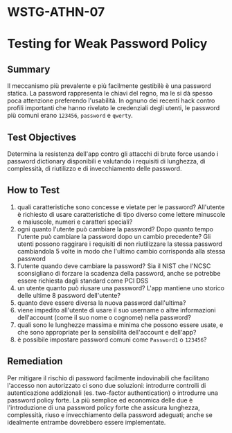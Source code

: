 # WSTG-ATHN-07

# Testing for Weak Password Policy

## Summary

Il meccanismo più prevalente e più facilmente gestibilè è una password statica.
La password rappresenta le chiavi del regno, ma le si dà spesso poca attenzione preferendo l'usabilità.
In ognuno dei recenti hack contro profili importanti che hanno rivelato le credenziali degli utenti, le password più comuni erano `123456`, `password` e `qwerty`.

## Test Objectives

Determina la resistenza dell'app contro gli attacchi di brute force usando i password dictionary disponibili e valutando i requisiti di lunghezza, di complessità, di riutilizzo e di invecchiamento delle password.

## How to Test

1. quali caratteristiche sono concesse e vietate per le password?
All'utente è richiesto di usare caratteristiche di tipo diverso come lettere minuscole e maiuscole, numeri e caratteri speciali?
2. ogni quanto l'utente può cambiare la password?
Dopo quanto tempo l'utente può cambiare la password dopo un cambio precedente?
Gli utenti possono raggirare i requisiti di non riutilizzare la stessa password cambiandola 5 volte in modo che l'ultimo cambio corrisponda alla stessa password
3. l'utente quando deve cambiare la password?
Sia il NIST che l'NCSC sconsigliano di forzare la scadenza della password, anche se potrebbe essere richiesta dagli standard come PCI DSS
4. un utente quanto può riusare una password?
L'app mantiene uno storico delle ultime 8 password dell'utente?
5. quanto deve essere diversa la nuova password dall'ultima?
6. viene impedito all'utente di usare il suo username o altre informazioni dell'account (come il suo nome o cognome) nella password?
7. quali sono le lunghezze massima e minima che possono essere usate, e che sono appropriate per la sensibilità dell'account e dell'app?
8. è possibile impostare password comuni come `Password1` o `123456`?

## Remediation

Per mitigare il rischio di password facilmente indovinabili che facilitano l'accesso non autorizzato ci sono due soluzioni:
introdurre controlli di autenticazione addizionali (es. two-factor authentication)
o introdurre una password policy forte.
La più semplice ed economica delle due è l'introduzione di una password policy forte che assicura lunghezza, complessità, riuso e invecchiamento della password adeguati;
anche se idealmente entrambe dovrebbero essere implementate.